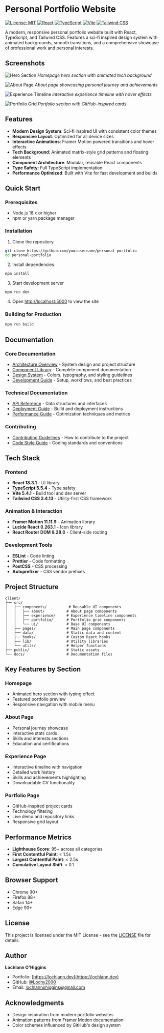 # Personal Portfolio Website

[![License: MIT](https://img.shields.io/badge/License-MIT-yellow.svg)](https://opensource.org/licenses/MIT)
[![React](https://img.shields.io/badge/React-18.3.1-blue.svg)](https://reactjs.org/)
[![TypeScript](https://img.shields.io/badge/TypeScript-5.5.4-blue.svg)](https://www.typescriptlang.org/)
[![Vite](https://img.shields.io/badge/Vite-5.4.1-646CFF.svg)](https://vitejs.dev/)
[![Tailwind CSS](https://img.shields.io/badge/Tailwind_CSS-3.4.13-38B2AC.svg)](https://tailwindcss.com/)

A modern, responsive personal portfolio website built with React, TypeScript, and Tailwind CSS. Features a sci-fi inspired design system with animated backgrounds, smooth transitions, and a comprehensive showcase of professional work and personal interests.

## Screenshots

![Hero Section](docs/screenshots/hero-section.png)
*Homepage hero section with animated tech background*

![About Page](docs/screenshots/about-page.png)
*About page showcasing personal journey and achievements*

![Experience Timeline](docs/screenshots/experience-timeline.png)
*Interactive experience timeline with hover effects*

![Portfolio Grid](docs/screenshots/portfolio-grid.png)
*Portfolio section with GitHub-inspired cards*

## Features

- **Modern Design System**: Sci-fi inspired UI with consistent color themes
- **Responsive Layout**: Optimized for all device sizes
- **Interactive Animations**: Framer Motion powered transitions and hover effects
- **Tech Background**: Animated matrix-style grid patterns and floating elements
- **Component Architecture**: Modular, reusable React components
- **Type Safety**: Full TypeScript implementation
- **Performance Optimized**: Built with Vite for fast development and builds

## Quick Start

### Prerequisites

- Node.js 18.x or higher
- npm or yarn package manager

### Installation

1. Clone the repository
```bash
git clone https://github.com/yourusername/personal-portfolio
cd personal-portfolio
```

2. Install dependencies
```bash
npm install
```

3. Start development server
```bash
npm run dev
```

4. Open [http://localhost:5000](http://localhost:5000) to view the site

### Building for Production

```bash
npm run build
```

## Documentation

### Core Documentation
- [Architecture Overview](docs/ARCHITECTURE.md) - System design and project structure
- [Component Library](docs/COMPONENTS.md) - Complete component documentation
- [Design System](docs/DESIGN_SYSTEM.md) - Colors, typography, and styling guidelines
- [Development Guide](docs/DEVELOPMENT.md) - Setup, workflows, and best practices

### Technical Documentation
- [API Reference](docs/API.md) - Data structures and interfaces
- [Deployment Guide](docs/DEPLOYMENT.md) - Build and deployment instructions
- [Performance Guide](docs/PERFORMANCE.md) - Optimization techniques and metrics

### Contributing
- [Contributing Guidelines](docs/CONTRIBUTING.md) - How to contribute to the project
- [Code Style Guide](docs/CODE_STYLE.md) - Coding standards and conventions

## Tech Stack

### Frontend
- **React 18.3.1** - UI library
- **TypeScript 5.5.4** - Type safety
- **Vite 5.4.1** - Build tool and dev server
- **Tailwind CSS 3.4.13** - Utility-first CSS framework

### Animation & Interaction
- **Framer Motion 11.11.9** - Animation library
- **Lucide React 0.263.1** - Icon library
- **React Router DOM 6.28.0** - Client-side routing

### Development Tools
- **ESLint** - Code linting
- **Prettier** - Code formatting
- **PostCSS** - CSS processing
- **Autoprefixer** - CSS vendor prefixes

## Project Structure

```
client/
├── src/
│   ├── components/          # Reusable UI components
│   │   ├── about/          # About page components
│   │   ├── experience/     # Experience timeline components
│   │   ├── portfolio/      # Portfolio grid components
│   │   └── ui/             # Base UI components
│   ├── pages/              # Main page components
│   ├── data/               # Static data and content
│   ├── hooks/              # Custom React hooks
│   ├── lib/                # Utility libraries
│   └── utils/              # Helper functions
├── public/                 # Static assets
└── docs/                   # Documentation files
```

## Key Features by Section

### Homepage
- Animated hero section with typing effect
- Featured portfolio preview
- Responsive navigation with mobile menu

### About Page
- Personal journey showcase
- Interactive stats cards
- Skills and interests sections
- Education and certifications

### Experience Page
- Interactive timeline with navigation
- Detailed work history
- Skills and achievements highlighting
- Downloadable CV functionality

### Portfolio Page
- GitHub-inspired project cards
- Technology filtering
- Live demo and repository links
- Responsive grid layout

## Performance Metrics

- **Lighthouse Score**: 95+ across all categories
- **First Contentful Paint**: < 1.5s
- **Largest Contentful Paint**: < 2.5s
- **Cumulative Layout Shift**: < 0.1

## Browser Support

- Chrome 90+
- Firefox 88+
- Safari 14+
- Edge 90+

## License

This project is licensed under the MIT License - see the [LICENSE](LICENSE) file for details.

## Author

**Lochlann O'Higgins**
- Portfolio: [https://lochlann.dev](https://lochlann.dev)
- GitHub: [@Lochy2000](https://github.com/Lochy2000)
- Email: lochlannohiggins@gmail.com

## Acknowledgments

- Design inspiration from modern portfolio websites
- Animation patterns from Framer Motion documentation
- Color schemes influenced by GitHub's design system
